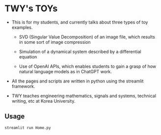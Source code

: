 # TWY's TOYs

* This is for my students, and currently talks about three types of toy examples.
        
  - SVD (Singular Value Decomposition) of an image file, which results in
    some sort of image compression

  - Simulation of a dynamical system described by a differential
    equation

  - Use of OpenAI APIs, which enables students to gain a grasp of how natural
    language models as in ChatGPT work.
                            
* All the pages and scripts are written in python using the streamlit
  framework.

* TWY teaches engineering mathematics, signals and systems,
  technical writing, etc at Korea University.

## Usage
```python
streamlit run Home.py
```
